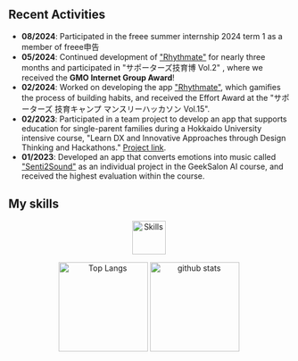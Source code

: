 ## Recent Activities
- **08/2024**: Participated in the freee summer internship 2024 term 1 as a member of freee申告
- **05/2024**: Continued development of ["Rhythmate"](https://github.com/ayanami77/Rhythmate-Web) for nearly three months and participated in "サポーターズ技育博 Vol.2" , where we received the **GMO Internet Group Award**!
- **02/2024**: Worked on developing the app ["Rhythmate"](https://github.com/ayanami77/Rhythmate-Web), which gamifies the process of building habits, and received the Effort Award at the "サポーターズ 技育キャンプ マンスリーハッカソン Vol.15".
- **02/2023**: Participated in a team project to develop an app that supports education for single-parent families during a Hokkaido University intensive course, "Learn DX and Innovative Approaches through Design Thinking and Hackathons." [Project link](https://github.com/dyoshyy/hackathon_team_nature).
- **01/2023**: Developed an app that converts emotions into music called ["Senti2Sound"](https://github.com/dyoshyy/Senti2Sound) as an individual project in the GeekSalon AI course, and received the highest evaluation within the course.

## My skills
<p align="center"> 
  <img alt="Skills" height="60px" src="https://skillicons.dev/icons?i=python,tensorflow,pytorch,flask,go,ts,react,nodejs,express,prisma" />
</p>
<p align="center"> 
  <img alt="Top Langs" height="160px" src="https://github-readme-stats.vercel.app/api/top-langs/?username=dyoshyy&layout=compact&show_icons=true&theme=onedark" />
  <img alt="github stats" height="160px" src="https://github-readme-stats.vercel.app/api?username=dyoshyy&theme=onedark&show_icons=ture" />
</p>



